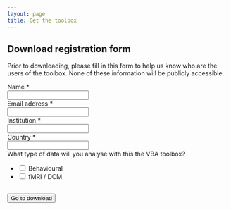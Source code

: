 ```yaml
---
layout: page
title: Get the toolbox
---
```


<h2>Download registration form</h2>

Prior to downloading, please fill in this form to help us know who are the users of the toolbox. None of these information will be publicly accessible.

<script type="text/javascript">var submitted=false;</script>
<iframe name="hidden_iframe" id="hidden_iframe"
style="display:none;" onload="if(submitted)
{window.location='{{ site.baseurl }}/download-registered';}"></iframe>
<form action="https://docs.google.com/forms/d/1nvk63h4PCe8Gu8zBMUOOiTQG5HQIb3Z33hcxxaWk2Jc/formResponse" method="post"
target="hidden_iframe" onsubmit="submitted=true;">



<label class="ss-q-item-label" for="entry_137102366">
    <div class="ss-q-title">
        Name
        <span class="ss-required-asterisk">*</span>
    </div>
</label>

<input type="text" name="entry.137102366" value="" class="ss-q-short" id="entry_137102366" dir="auto" aria-label="Name" aria-required="true" required="">



<label class="ss-q-item-label" for="entry_881150464">
    <div class="ss-q-title">
        Email address
        <span class="ss-required-asterisk">*</span>
    </div>
</label>

<input type="text" name="entry.881150464" value="" class="ss-q-short" id="entry_881150464" dir="auto" aria-label="Email address  " aria-required="true" required="" title="">



<label class="ss-q-item-label" for="entry_225132995">
    <div class="ss-q-title">
        Institution
        <span class="ss-required-asterisk">*</span>
    </div>
</label>

<input type="text" name="entry.225132995" value="" class="ss-q-short" id="entry_225132995" dir="auto" aria-label="Institution  " aria-required="true" required="" title="">


<div class="ss-q-container">
<label class="ss-q-item-label" for="entry_2020366401">
    <div class="ss-q-title">
        Country
        <span class="ss-required-asterisk">*</span>
    </div>
</label>

<input type="text" name="entry.2020366401" value="" class="ss-q-short" id="entry_2020366401" dir="auto" aria-label="Country  " aria-required="true" required="" title="">

</div>



<label class="ss-q-item-label" for="entry_268375085">
    <div class="ss-q-title">What type of data will you analyse with this the VBA toolbox?</div>
</label>

<ul class="ss-choices" role="group">
    <li class="ss-choice-item">
            <input type="checkbox" name="entry.1443269083" value="Behavioural" id="group_1443269083_1" role="checkbox" class="ss-q-checkbox">
            <span class="ss-choice-label">Behavioural</span>
    </li>
    <li class="ss-choice-item">
            <input type="checkbox" name="entry.1443269083" value="fMRI / DCM" id="group_1443269083_2" role="checkbox" class="ss-q-checkbox">
            <span class="ss-choice-label">fMRI / DCM</span>
    </li>
</ul>

<input type="hidden" name="draftResponse" value="[,,&quot;8008999962068803936&quot;]">
<input type="hidden" name="pageHistory" value="0">
<input type="hidden" name="fbzx" value="8008999962068803936">

<h2></h2>
<div class="ss-item ss-navigate">
    <input type="submit" name="submit" value="Go to download" id="ss-submit">
</div>


